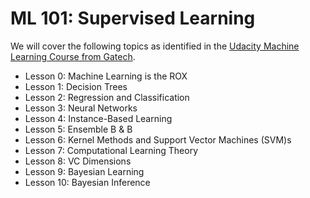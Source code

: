 # ML 101: Supervised Learning

We will cover the following topics as identified in the [Udacity Machine Learning Course from Gatech](https://www.udacity.com/course/machine-learning--ud262).

* Lesson 0: Machine Learning is the ROX
* Lesson 1: Decision Trees
* Lesson 2: Regression and Classification
* Lesson 3: Neural Networks
* Lesson 4: Instance-Based Learning
* Lesson 5: Ensemble B & B
* Lesson 6: Kernel Methods and Support Vector Machines \(SVM\)s
* Lesson 7: Computational Learning Theory
* Lesson 8: VC Dimensions
* Lesson 9: Bayesian Learning
* Lesson 10: Bayesian Inference



